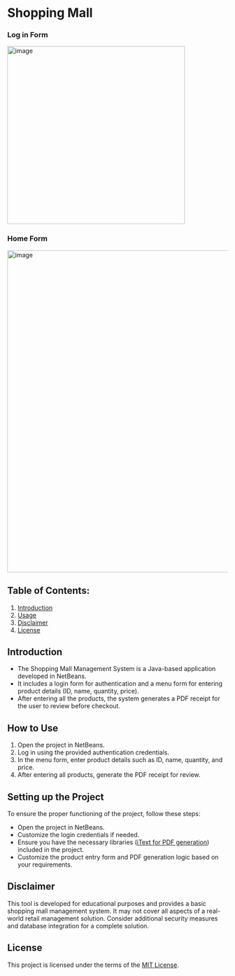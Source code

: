 # Shopping Mall

### Log in Form
<img width="406" alt="image" src="https://github.com/CJ-rogue/Shopping-Mall-Project/assets/137157404/b0fb9277-d978-4bec-bc38-bc94043abf57">

### Home Form
<img width="735" alt="image" src="https://github.com/CJ-rogue/Shopping-Mall-Project/assets/137157404/a1ff0d3c-4a63-438d-90f5-45cbb19ba733">



## Table of Contents:
1. [Introduction](#introduction)
2. [Usage](#how-to-use)
3. [Disclaimer](#disclaimer)
4. [License](#license)

## Introduction
- The Shopping Mall Management System is a Java-based application developed in NetBeans.
- It includes a login form for authentication and a menu form for entering product details (ID, name, quantity, price).
- After entering all the products, the system generates a PDF receipt for the user to review before checkout.

## How to Use
1. Open the project in NetBeans.
2. Log in using the provided authentication credentials.
3. In the menu form, enter product details such as ID, name, quantity, and price.
4. After entering all products, generate the PDF receipt for review.

## Setting up the Project
To ensure the proper functioning of the project, follow these steps:

- Open the project in NetBeans.
- Customize the login credentials if needed.
- Ensure you have the necessary libraries ([iText for PDF generation](https://mvnrepository.com/artifact/com.itextpdf/itextpdf/5.5.13)) included in the project.
- Customize the product entry form and PDF generation logic based on your requirements.


## Disclaimer
This tool is developed for educational purposes and provides a basic shopping mall management system. It may not cover all aspects of a real-world retail management solution. Consider additional security measures and database integration for a complete solution.

## License
This project is licensed under the terms of the [MIT License](LICENSE).
